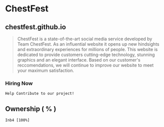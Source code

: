 # ChestFest
## chestfest.github.io

> ChestFest is a state-of-the-art social media service developed by Team ChestFest. As an influential website it opens up new hindsights and extraordinary experiences for millions of people. This website is dedicated to provide customers cutting-edge technology, stunning graphics and an elegant interface. Based on our customer's reccomendations, we will continue to improve our website to meet your maximum satisfaction.

### Hiring Now
```
Help Contribute to our project!
```
## Ownership ( % )
```
Inb4 [100%]
```


